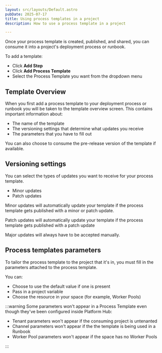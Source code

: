 ```yaml
---
layout: src/layouts/Default.astro
pubDate: 2025-07-17
title: Using process templates in a project
description: How to use a process template in a project

---
```


Once your process template is created, published, and shared, you can consume it into a project's deployment process or runbook.

To add a template:

- Click **Add Step**
- Click **Add Process Template**
- Select the Process Template you want from the dropdown menu

## Template Overview

When you first add a process template to your deployment process or runbook you will be taken to the template overview screen. This contains important information about:

- The name of the template
- The versioning settings that determine what updates you receive
- The parameters that you have to fill out

You can also choose to consume the pre-release version of the template if available.

## Versioning settings

You can select the types of updates you want to receive for your process template.

- Minor updates
- Patch updates

Minor updates will automatically update your template if the process template gets published with a minor or patch update.

Patch updates will automatically update your template if the process template gets published with a patch update

Major updates will always have to be accepted manually.

## Process templates parameters

To tailor the process template to the project that it's in, you must fill in the parameters attached to the process template.

You can:

- Choose to use the default value if one is present
- Pass in a project variable
- Choose the resource in your space (for example, Worker Pools)

:::warning
Some parameters won't appear in a Process Template even though they've been configured inside Platform Hub:

- Tenant parameters won't appear if the consuming project is untenanted
- Channel parameters won't appear if the the template is being used in a Runbook
- Worker Pool parameters won't appear if the space has no Worker Pools

:::

